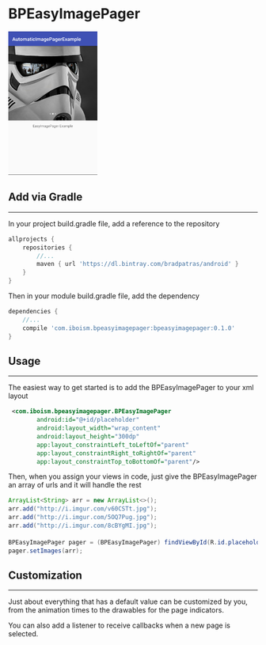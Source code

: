 # BPEasyImagePager
<img src="https://github.com/BradPatras/BPEasyImagePager/raw/master/sc.png" alt="example" width="180" height="290">

## Add via Gradle
***
In your project build.gradle file, add a reference to the repository
```groovy
allprojects {
	repositories {
		//...
		maven { url 'https://dl.bintray.com/bradpatras/android' }
	}
}
```


Then in your module build.gradle file, add the dependency 
```groovy
dependencies {
	//...
	compile 'com.iboism.bpeasyimagepager:bpeasyimagepager:0.1.0'
}
```

## Usage
***
The easiest way to get started is to add the BPEasyImagePager to your xml layout
```xml
 <com.iboism.bpeasyimagepager.BPEasyImagePager
        android:id="@+id/placeholder"
        android:layout_width="wrap_content"
        android:layout_height="300dp"
        app:layout_constraintLeft_toLeftOf="parent"
        app:layout_constraintRight_toRightOf="parent"
        app:layout_constraintTop_toBottomOf="parent"/>
```
Then, when you assign your views in code, just give the BPEasyImagePager an array of urls and it will handle the rest
```java
ArrayList<String> arr = new ArrayList<>();
arr.add("http://i.imgur.com/v60CSTt.jpg");
arr.add("http://i.imgur.com/5OQ7Pug.jpg");
arr.add("http://i.imgur.com/8cBYgMI.jpg");

BPEasyImagePager pager = (BPEasyImagePager) findViewById(R.id.placeholder);
pager.setImages(arr);
```

## Customization
***
Just about everything that has a default value can be customized by you, from the animation times to the drawables for the page indicators. 

You can also add a listener to receive callbacks when a new page is selected.
